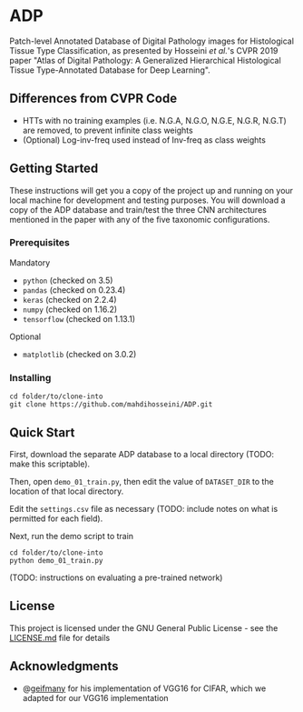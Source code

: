 # ADP

Patch-level Annotated Database of Digital Pathology images for Histological Tissue Type Classification, as presented by Hosseini *et al.*'s CVPR 2019 paper "Atlas of Digital Pathology: A Generalized Hierarchical Histological Tissue Type-Annotated Database for Deep Learning".

## Differences from CVPR Code
* HTTs with no training examples (i.e. N.G.A, N.G.O, N.G.E, N.G.R, N.G.T) are removed, to prevent infinite class weights
* (Optional) Log-inv-freq used instead of Inv-freq as class weights

## Getting Started

These instructions will get you a copy of the project up and running on your local machine for development and testing purposes. You will download a copy of the ADP database and train/test the three CNN architectures mentioned in the paper with any of the five taxonomic configurations.

### Prerequisites

Mandatory
* `python` (checked on 3.5)
* `pandas` (checked on 0.23.4)
* `keras` (checked on 2.2.4)
* `numpy` (checked on 1.16.2)
* `tensorflow` (checked on 1.13.1)

Optional
* `matplotlib` (checked on 3.0.2)

### Installing

```
cd folder/to/clone-into
git clone https://github.com/mahdihosseini/ADP.git
```

## Quick Start

First, download the separate ADP database to a local directory (TODO: make this scriptable).

Then, open `demo_01_train.py`, then edit the value of `DATASET_DIR` to the location of that local directory.

Edit the `settings.csv` file as necessary (TODO: include notes on what is permitted for each field).

Next, run the demo script to train
```
cd folder/to/clone-into
python demo_01_train.py
```

(TODO: instructions on evaluating a pre-trained network)

## License

This project is licensed under the GNU General Public License - see the [LICENSE.md](LICENSE.md) file for details

## Acknowledgments

* @[geifmany](https://github.com/geifmany/cifar-vgg) for his implementation of VGG16 for CIFAR, which we adapted for our VGG16 implementation